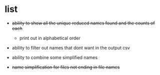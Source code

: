 # list
- ~~ability to show all the unique reduced names found and the counts of each~~
    - print out in alphabetical order
- ability to filter out names that dont want in the output csv
- ability to combine some simplified names

- ~~name simplification for files not ending in file names~~